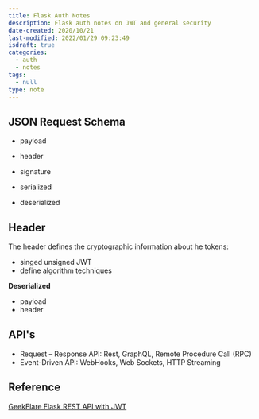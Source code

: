 ```yaml
---
title: Flask Auth Notes
description: Flask auth notes on JWT and general security
date-created: 2020/10/21
last-modified: 2022/01/29 09:23:49
isdraft: true
categories:
  - auth
  - notes
tags:
  - null
type: note
---
```


## JSON Request Schema

- payload
- header
- signature

- serialized
- deserialized

## Header

The header defines the cryptographic information about he tokens:

- singed unsigned JWT
- define algorithm techniques

**Deserialized**

- payload
- header

## API's

- Request – Response API: Rest, GraphQL, Remote Procedure Call (RPC)
- Event-Driven API: WebHooks, Web Sockets, HTTP Streaming

## Reference

[GeekFlare Flask REST API with JWT](https://geekflare.com/securing-flask-api-with-jwt/)
